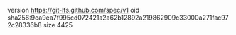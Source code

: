 version https://git-lfs.github.com/spec/v1
oid sha256:9ea9ea7f995cd072421a2a62b12892a219862909c33000a271fac972c28336b8
size 4425
